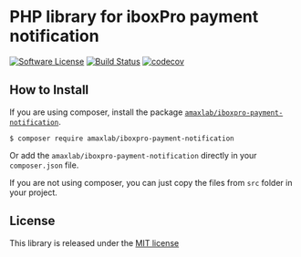# PHP library for iboxPro payment notification
[![Software License](https://img.shields.io/badge/license-MIT-brightgreen.svg)](LICENSE.txt)
[![Build Status](https://travis-ci.org/amaxlab/iboxpro-payment-notification.svg?branch=master)](https://travis-ci.org/amaxlab/iboxpro-payment-notification)
[![codecov](https://codecov.io/gh/amaxlab/iboxpro-payment-notification/branch/master/graph/badge.svg)](https://codecov.io/gh/amaxlab/iboxpro-payment-notification)

## How to Install

If you are using composer, install the package [`amaxlab/iboxpro-payment-notification`](https://packagist.org/packages/zumba/json-serializer).

```
$ composer require amaxlab/iboxpro-payment-notification
```

Or add the `amaxlab/iboxpro-payment-notification` directly in your `composer.json` file.

If you are not using composer, you can just copy the files from `src` folder in your project.

## License

This library is released under the [MIT license](LICENSE)
